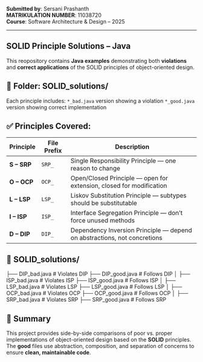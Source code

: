 **Submitted by**:         Sersani Prashanth  
**MATRIKULATION NUMBER**: 11038720  
**Course**: Software Architecture & Design – 2025  

**************************************************************************************************************************************************************************************************


## SOLID Principle Solutions – Java

This reopository contains **Java examples**  demonstrating both **violations** and **correct applications** of the SOLID principles of object-oriented design.


## 📁 Folder: SOLID_solutions/

Each principle includes:
`*_bad.java` version showing a violation
`*_good.java` version showing correct implementation

## ✅ Principles Covered:

| Principle | File Prefix | Description |
|----------|-------------|-------------|
| **S – SRP** | `SRP_` | Single Responsibility Principle — one reason to change |
| **O – OCP** | `OCP_` | Open/Closed Principle — open for extension, closed for modification |
| **L – LSP** | `LSP_` | Liskov Substitution Principle — subtypes should be substitutable |
| **I – ISP** | `ISP_` | Interface Segregation Principle — don’t force unused methods |
| **D – DIP** | `DIP_` | Dependency Inversion Principle — depend on abstractions, not concretions |


## 📁 SOLID_solutions/

├── DIP_bad.java       # Violates DIP
├── DIP_good.java      # Follows DIP
│
├── ISP_bad.java       # Violates ISP
├── ISP_good.java      # Follows ISP
│
├── LSP_bad.java       # Violates LSP
├── LSP_good.java      # Follows LSP
│
├── OCP_bad.java       # Violates OCP
├── OCP_good.java      # Follows OCP
│
├── SRP_bad.java       # Violates SRP
├── SRP_good.java      # Follows SRP


## 🧠 Summary

This project provides side-by-side comparisons of poor vs. proper implementations of object-oriented design based on the **SOLID** principles.  
The **good** files use abstraction, composition, and separation of concerns to ensure **clean, maintainable code**.



